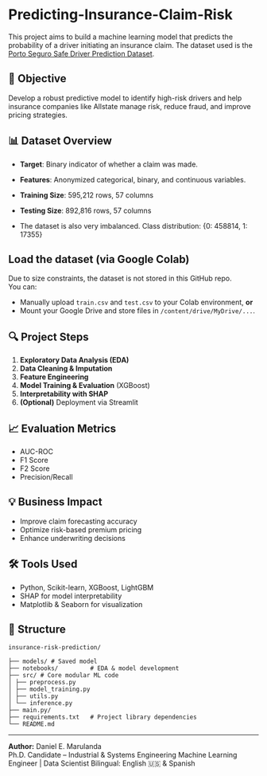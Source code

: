 # Predicting-Insurance-Claim-Risk

This project aims to build a machine learning model that predicts the probability of a driver initiating an insurance claim. The dataset used is the [Porto Seguro Safe Driver Prediction Dataset](https://www.kaggle.com/competitions/porto-seguro-safe-driver-prediction/data).

## 📌 Objective
Develop a robust predictive model to identify high-risk drivers and help insurance companies like Allstate manage risk, reduce fraud, and improve pricing strategies.

## 📊 Dataset Overview
- **Target**: Binary indicator of whether a claim was made.
- **Features**: Anonymized categorical, binary, and continuous variables.
- **Training Size**: 595,212 rows, 57 columns
- **Testing Size**: 892,816 rows, 57 columns

- The dataset is also very imbalanced. Class distribution: {0: 458814, 1: 17355}

## Load the dataset (via Google Colab)

Due to size constraints, the dataset is not stored in this GitHub repo.  
You can:

- Manually upload `train.csv` and `test.csv` to your Colab environment, **or**
- Mount your Google Drive and store files in `/content/drive/MyDrive/...`.

## 🔍 Project Steps
1. **Exploratory Data Analysis (EDA)**
2. **Data Cleaning & Imputation**
3. **Feature Engineering**
4. **Model Training & Evaluation** (XGBoost)
5. **Interpretability with SHAP**
6. **(Optional)** Deployment via Streamlit

## 📈 Evaluation Metrics
- AUC-ROC
- F1 Score
- F2 Score
- Precision/Recall

## 💡 Business Impact
- Improve claim forecasting accuracy
- Optimize risk-based premium pricing
- Enhance underwriting decisions

## 🛠 Tools Used
- Python, Scikit-learn, XGBoost, LightGBM
- SHAP for model interpretability
- Matplotlib & Seaborn for visualization

## 📂 Structure
```
insurance-risk-prediction/

├── models/ # Saved model
├── notebooks/         # EDA & model development
├── src/ # Core modular ML code
│ ├── preprocess.py
│ ├── model_training.py
│ ├── utils.py
│ └── inference.py
├── main.py/           
├── requirements.txt   # Project library dependencies
└── README.md
```

---

**Author:** Daniel E. Marulanda  
Ph.D. Candidate – Industrial & Systems Engineering
Machine Learning Engineer | Data Scientist
Bilingual: English 🇺🇸 & Spanish

